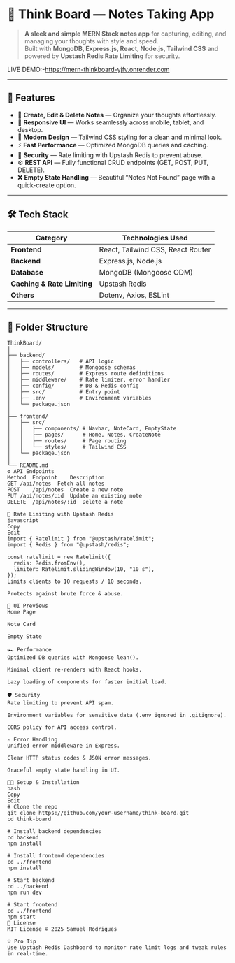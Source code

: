 # 📝 Think Board — Notes Taking App

> **A sleek and simple MERN Stack notes app** for capturing, editing, and managing your thoughts with style and speed.  
> Built with **MongoDB, Express.js, React, Node.js, Tailwind CSS** and powered by **Upstash Redis Rate Limiting** for security.

LIVE DEMO:-https://mern-thinkboard-yjfv.onrender.com

---

## 🚀 Features

- 📌 **Create, Edit & Delete Notes** — Organize your thoughts effortlessly.
- 📱 **Responsive UI** — Works seamlessly across mobile, tablet, and desktop.
- 🎨 **Modern Design** — Tailwind CSS styling for a clean and minimal look.
- ⚡ **Fast Performance** — Optimized MongoDB queries and caching.
- 🔐 **Security** — Rate limiting with Upstash Redis to prevent abuse.
- ⚙️ **REST API** — Fully functional CRUD endpoints (GET, POST, PUT, DELETE).
- ❌ **Empty State Handling** — Beautiful “Notes Not Found” page with a quick-create option.

---

## 🛠 Tech Stack

| Category       | Technologies Used |
|----------------|-------------------|
| **Frontend**   | React, Tailwind CSS, React Router |
| **Backend**    | Express.js, Node.js |
| **Database**   | MongoDB (Mongoose ODM) |
| **Caching & Rate Limiting** | Upstash Redis |
| **Others**     | Dotenv, Axios, ESLint |

---

## 📂 Folder Structure

```plaintext
ThinkBoard/
│
├── backend/
│   ├── controllers/   # API logic
│   ├── models/        # Mongoose schemas
│   ├── routes/        # Express route definitions
│   ├── middleware/    # Rate limiter, error handler
│   ├── config/        # DB & Redis config
│   ├── src/           # Entry point
│   ├── .env           # Environment variables
│   └── package.json
│
├── frontend/
│   ├── src/
│   │   ├── components/ # Navbar, NoteCard, EmptyState
│   │   ├── pages/      # Home, Notes, CreateNote
│   │   ├── routes/     # Page routing
│   │   └── styles/     # Tailwind CSS
│   └── package.json
│
└── README.md
⚙️ API Endpoints
Method	Endpoint	Description
GET	/api/notes	Fetch all notes
POST	/api/notes	Create a new note
PUT	/api/notes/:id	Update an existing note
DELETE	/api/notes/:id	Delete a note

🔐 Rate Limiting with Upstash Redis
javascript
Copy
Edit
import { Ratelimit } from "@upstash/ratelimit";
import { Redis } from "@upstash/redis";

const ratelimit = new Ratelimit({
  redis: Redis.fromEnv(),
  limiter: Ratelimit.slidingWindow(10, "10 s"),
});
Limits clients to 10 requests / 10 seconds.

Protects against brute force & abuse.

🎨 UI Previews
Home Page

Note Card

Empty State

🏎 Performance
Optimized DB queries with Mongoose lean().

Minimal client re-renders with React hooks.

Lazy loading of components for faster initial load.

🛡 Security
Rate limiting to prevent API spam.

Environment variables for sensitive data (.env ignored in .gitignore).

CORS policy for API access control.

⚠️ Error Handling
Unified error middleware in Express.

Clear HTTP status codes & JSON error messages.

Graceful empty state handling in UI.

🧑‍💻 Setup & Installation
bash
Copy
Edit
# Clone the repo
git clone https://github.com/your-username/think-board.git
cd think-board

# Install backend dependencies
cd backend
npm install

# Install frontend dependencies
cd ../frontend
npm install

# Start backend
cd ../backend
npm run dev

# Start frontend
cd ../frontend
npm start
📜 License
MIT License © 2025 Samuel Rodrigues

💡 Pro Tip
Use Upstash Redis Dashboard to monitor rate limit logs and tweak rules in real-time.
